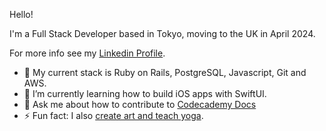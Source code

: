 Hello! 

I'm a Full Stack Developer based in Tokyo, moving to the UK in April 2024. 

For more info see my [Linkedin Profile](https://www.linkedin.com/in/gracekishino/).

- 🔭 My current stack is Ruby on Rails, PostgreSQL, Javascript, Git and AWS.
- 🌱 I’m currently learning how to build iOS apps with SwiftUI.
- 💬 Ask me about how to contribute to [Codecademy Docs](https://www.codecademy.com/resources/docs)
- ⚡ Fun fact: I also [create art and teach yoga](https://twigtea.com).


<!--
**gracekishino/gracekishino** is a ✨ _special_ ✨ repository because its `README.md` (this file) appears on your GitHub profile.

Here are some ideas to get you started:

- 👯 I’m looking to collaborate on ...
- 🤔 I’m looking for help with ...
- 💬 Ask me about ...
- 📫 How to reach me: ...
- 😄 Pronouns: ...
- ⚡ Fun fact: ...
-->

